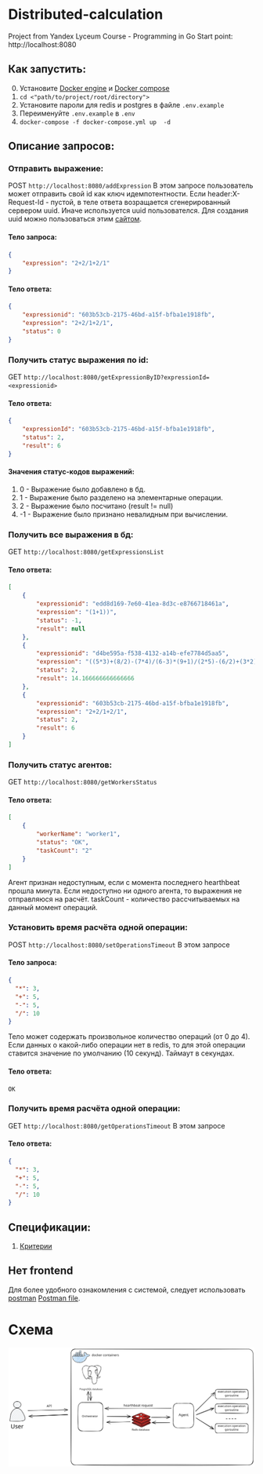 # Distributed-calculation
Project from Yandex Lyceum Course - Programming in Go
Start point: http://localhost:8080

## Как запустить: 
0) Установите [Docker engine](https://docs.docker.com/engine/install/) и [Docker compose](https://docs.docker.com/compose/install/)
1) `cd <"path/to/project/root/directory">`
3) Установите пароли для redis и postgres в файле  `.env.example`
4) Переименуйте `.env.example` в `.env` 
5) `docker-compose -f docker-compose.yml up  -d`

## Описание запросов:
### Отправить выражение:
POST `http://localhost:8080/addExpression`
В этом запросе пользователь может отправить свой id как ключ идемпотентности. Если header:X-Request-Id - пустой, в теле ответа возращается сгенерированный сервером uuid. Иначе используется uuid пользователся. Для создания uuid можно пользоваться этим [сайтом](https://www.uuidgenerator.net/).
#### Тело запроса:
  ```json
  {
      "expression": "2+2/1+2/1"
  }
  ```
#### Тело ответа:
```json
{
    "expressionid": "603b53cb-2175-46bd-a15f-bfba1e1918fb",
    "expression": "2+2/1+2/1",
    "status": 0
}
```
### Получить статус выражения по id:
GET `http://localhost:8080/getExpressionByID?expressionId=<expressionid>`
#### Тело ответа:
```json
{
    "expressionId": "603b53cb-2175-46bd-a15f-bfba1e1918fb",
    "status": 2,
    "result": 6
}
```
#### Значения статус-кодов выражений:
1. 0 - Выражение было добавлено в бд.
2. 1 - Выражение было разделено на элементарные операции.
3. 2 - Выражение было посчитано (result != null)
4. -1 - Выражение было признано невалидным при вычислении.

### Получить все выражения в бд:
GET `http://localhost:8080/getExpressionsList`
#### Тело ответа:
```json
[
    {
        "expressionid": "edd8d169-7e60-41ea-8d3c-e8766718461a",
        "expression": "(1+1))",
        "status": -1,
        "result": null
    },
    {
        "expressionid": "d4be595a-f538-4132-a14b-efe7784d5aa5",
        "expression": "((5*3)+(8/2)-(7*4)/(6-3)*(9+1)/(2*5)-(6/2)+(3*2)+(4-1)/(9*1)*(2+7)/(8-6)*(5/5))",
        "status": 2,
        "result": 14.166666666666666
    },
    {
        "expressionid": "603b53cb-2175-46bd-a15f-bfba1e1918fb",
        "expression": "2+2/1+2/1",
        "status": 2,
        "result": 6
    }
]
```
### Получить статус агентов:
GET `http://localhost:8080/getWorkersStatus`
#### Тело ответа:
```json
[
    {
        "workerName": "worker1",
        "status": "OK",
        "taskCount": "2"
    }
]
```
Агент признан недоступным, если с момента последнего hearthbeat прошла минута. Если недоступно ни одного агента, то выражения не отправляюся на расчёт. taskCount - количество рассчитываемых на данный момент операций.
### Установить время расчёта одной операции:
POST `http://localhost:8080/setOperationsTimeout`
В этом запросе 
#### Тело запроса:
  ```json
{
    "*": 3,
    "+": 5,
    "-": 5,
    "/": 10
}
  ```
Тело может содержать произвольное количество операций (от 0 до 4). Если данных о какой-либо операции нет в redis, то для этой операции ставится значение по умолчанию (10 секунд). Таймаут в секундах.
#### Тело ответа:
```
OK
```
### Получить время расчёта одной операции:
GET `http://localhost:8080/getOperationsTimeout`
В этом запросе 
#### Тело ответа:
  ```json
{
    "*": 3,
    "+": 5,
    "-": 5,
    "/": 10
}
  ```

## Спецификации:
1. [Критерии](/docs/criteria.md)
## Нет frontend

Для более удобного ознакомления с системой, следует использовать [postman](https://www.postman.com/downloads/)
[Postman file](docs/Distibuted%20calculation.postman_collection.json).

# Схема
![image](docs/system%20scheme.svg)